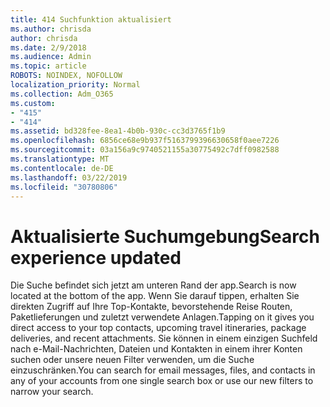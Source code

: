 ```yaml
---
title: 414 Suchfunktion aktualisiert
ms.author: chrisda
author: chrisda
ms.date: 2/9/2018
ms.audience: Admin
ms.topic: article
ROBOTS: NOINDEX, NOFOLLOW
localization_priority: Normal
ms.collection: Adm_O365
ms.custom:
- "415"
- "414"
ms.assetid: bd328fee-8ea1-4b0b-930c-cc3d3765f1b9
ms.openlocfilehash: 6856ce68e9b937f5163799396630658f0aee7226
ms.sourcegitcommit: 03a156a9c9740521155a30775492c7dff0982588
ms.translationtype: MT
ms.contentlocale: de-DE
ms.lasthandoff: 03/22/2019
ms.locfileid: "30780806"
---
```

# <a name="search-experience-updated"></a><span data-ttu-id="b219d-102">Aktualisierte Suchumgebung</span><span class="sxs-lookup"><span data-stu-id="b219d-102">Search experience updated</span></span>

<span data-ttu-id="b219d-103">Die Suche befindet sich jetzt am unteren Rand der app.</span><span class="sxs-lookup"><span data-stu-id="b219d-103">Search is now located at the bottom of the app.</span></span> <span data-ttu-id="b219d-104">Wenn Sie darauf tippen, erhalten Sie direkten Zugriff auf Ihre Top-Kontakte, bevorstehende Reise Routen, Paketlieferungen und zuletzt verwendete Anlagen.</span><span class="sxs-lookup"><span data-stu-id="b219d-104">Tapping on it gives you direct access to your top contacts, upcoming travel itineraries, package deliveries, and recent attachments.</span></span> <span data-ttu-id="b219d-105">Sie können in einem einzigen Suchfeld nach e-Mail-Nachrichten, Dateien und Kontakten in einem ihrer Konten suchen oder unsere neuen Filter verwenden, um die Suche einzuschränken.</span><span class="sxs-lookup"><span data-stu-id="b219d-105">You can search for email messages, files, and contacts in any of your accounts from one single search box or use our new filters to narrow your search.</span></span>
  

